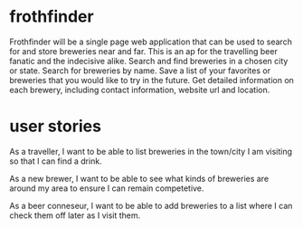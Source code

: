 # frothfinder

Frothfinder will be a single page web application that can be used to search for and store breweries near and far.
This is an ap for the travelling beer fanatic and the indecisive alike. Search and find breweries in a chosen city
or state. Search for breweries by name. Save a list of your favorites or breweries that you would like to try in
the future. Get detailed information on each brewery, including contact information, website url and location.


# user stories
As a traveller, I want to be able to list breweries in the town/city I am visiting so that I can find a drink.

As a new brewer, I want to be able to see what kinds of breweries are 
around my area to ensure I can remain competetive.

As a beer conneseur, I want to be able to add breweries to a list where I
can check them off later as I visit them.